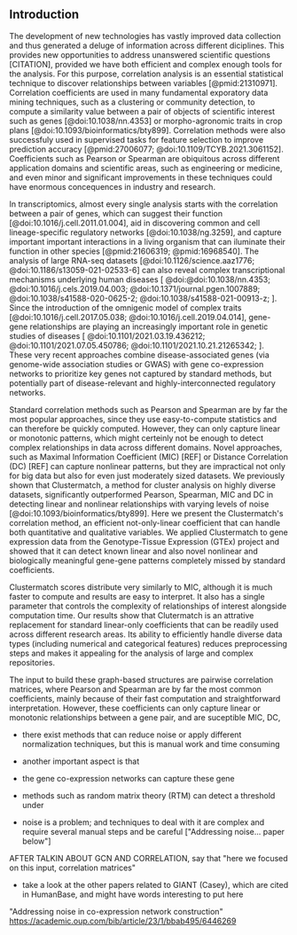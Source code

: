 ## Introduction


The development of new technologies has vastly improved data collection and thus generated a deluge of information across different diciplines.
This provides new opportunities to address unanswered scientific questions [CITATION], provided we have both efficient and complex enough tools for the analysis.
For this purpose, correlation analysis is an essential statistical technique to discover relationships between variables [@pmid:21310971].
Correlation coefficients are used in many fundamental exporatory data mining techniques, such as a clustering or community detection, to compute a similarity value between a pair of objects of scientific interest such as genes [@doi:10.1038/nn.4353] or morpho-agronomic traits in crop plans [@doi:10.1093/bioinformatics/bty899].
Correlation methods were also successfuly used in supervised tasks for feature selection to improve prediction accuracy [@pmid:27006077; @doi:10.1109/TCYB.2021.3061152].
Coefficients such as Pearson or Spearman are obiquitous across different application domains and scientific areas, such as engineering or medicine, and even minor and significant improvements in these techniques could have enormous concequences in industry and research.


In transcriptomics, almost every single analysis starts with the correlation between a pair of genes, which can suggest their function [@doi:10.1016/j.cell.2011.01.004], aid in discovering common and cell lineage-specific regulatory networks [@doi:10.1038/ng.3259], and capture important important interactions in a living organism that can iluminate their function in other species [@pmid:21606319; @pmid:16968540].
The analysis of large RNA-seq datasets [@doi:10.1126/science.aaz1776; @doi:10.1186/s13059-021-02533-6] can also reveal complex transcriptional mechanisms underlying human diseases [
    @doi:@doi:10.1038/nn.4353; <!-- Genome-wide prediction and functional characterization of the genetic basis of autism spectrum disorder -->
    @doi:10.1016/j.cels.2019.04.003; <!-- MultiPLIER -->
    @doi:10.1371/journal.pgen.1007889; <!-- MultiXcan -->
    @doi:10.1038/s41588-020-0625-2; <!-- Quantifying genetic effects on disease mediated by assayed gene expression levels -->
    @doi:10.1038/s41588-021-00913-z; <!-- Large-scale cis- and trans-eQTL analyses identify thousands of genetic loci and polygenic scores that regulate blood gene expression -->
].
Since the introduction of the omnigenic model of complex traits [@doi:10.1016/j.cell.2017.05.038; @doi:10.1016/j.cell.2019.04.014], gene-gene relationships are playing an increasingly important role in genetic studies of diseases [
    @doi:10.1101/2021.03.19.436212; <!-- Identifying disease-critical cell types and cellular processes across the human body by integration of single-cell profiles and human genetics -->
    @doi:10.1101/2021.07.05.450786; <!-- PhenoPLIER -->
    @doi:10.1101/2021.10.21.21265342; <!-- Linking common and rare disease genetics through gene regulatory networks -->
].
These very recent approaches combine disease-associated genes (via genome-wide association studies or GWAS) with gene co-expression networks to prioritize key genes not captured by standard methods, but potentially part of disease-relevant and highly-interconnected regulatory networks.


Standard correlation methods such as Pearson and Spearman are by far the most popular approaches, since they use easy-to-compute statistics and can therefore be quickly computed.
However, they can only capture linear or monotonic patterns, which might certeinly not be enough to detect complex relationships in data across different domains.
Novel approaches, such as Maximal Information Coefficient (MIC) [REF] or Distance Correlation (DC) [REF] can capture nonlinear patterns, but they are impractical not only for big data but also for even just moderately sized datasets.
We previously shown that Clustermatch, a method for cluster analysis on highly diverse datasets, significantly outperformed Pearson, Spearman, MIC and DC in detecting linear and nonlinear relationships with varying levels of noise [@doi:10.1093/bioinformatics/bty899].
Here we present the Clustermatch's correlation method, an efficient not-only-linear coefficient that can handle both quantitative and qualitative variables.
We applied Clustermatch to gene expression data from the Genotype-Tissue Expression (GTEx) project and showed that it can detect known linear and also novel nonlinear and biologically meaningful gene-gene patterns completely missed by standard coefficients.
<!-- TODO: Add something about GIANT results? -->
Clustermatch scores distribute very similarly to MIC, although it is much faster to compute and results are easy to interpret.
It also has a single parameter that controls the complexity of relationships of interest alongside computation time.
Our results show that Clutermatch is an attrative replacement for standard linear-only coefficients that can be readily used across different research areas.
Its ability to efficiently handle diverse data types (including numerical and categorical features) reduces preprocessing steps and makes it appealing for the analysis of large and complex repositories.





The input to build these graph-based structures are pairwise correlation matrices, where Pearson and Spearman are by far the most common coefficients, mainly because of their fast computation and straightforward interpretation.
However, these coefficients can only capture linear or monotonic relationships between a gene pair, and are suceptible
MIC, DC, 

- there exist methods that can reduce noise or apply different normalization techniques, but this is manual work and time consuming
- another important aspect is that

- the gene co-expression networks can capture these gene
- methods such as random matrix theory (RTM) can detect a threshold under
- noise is a problem; and techniques to deal with it are complex and require several manual steps and be careful ["Addressing noise... paper below"]


AFTER TALKIN ABOUT GCN AND CORRELATION, say that "here we focused on this input, correlation matrices"


- take a look at the other papers related to GIANT (Casey), which are cited in HumanBase, and might have words interesting to put here

"Addressing noise in co-expression network construction"
https://academic.oup.com/bib/article/23/1/bbab495/6446269
